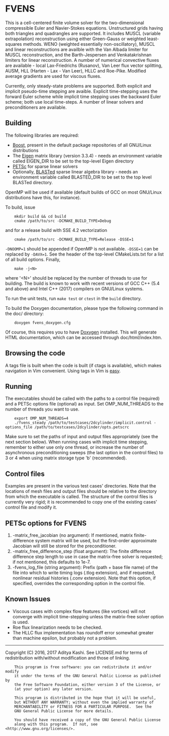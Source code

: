 FVENS
=====

This is a cell-centered finite volume solver for the two-dimensional compressible Euler and Navier-Stokes equations. Unstructured grids having both triangles and quadrangles are supported. It includes MUSCL (variable extrapolation) reconstruction using either Green-Gauss or weighted least-squares methods. WENO (weighted essentially non-oscillatory), MUSCL and linear reconstructions are availble with the Van Albada limiter for MUSCL reconstruction, and the Barth-Jespersen and Venkatakrishnan limiters for linear reconstruction. A number of numerical convective fluxes are available - local Lax-Friedrichs (Rusanov), Van Leer flux vector splitting, AUSM, HLL (Harten - Lax - Van Leer), HLLC and Roe-Pike. Modified average gradients are used for viscous fluxes. 

Currently, only steady-state problems are supported. Both explicit and implicit pseudo-time stepping are avaible. Explicit time-stepping uses the forward Euler scheme while implicit time stepping uses the backward Euler scheme; both use local time-steps. A number of linear solvers and preconditioners are available.

Building
--------
The following libraries are required:
- [Boost](http://www.boost.org/), present in the default package repositories of all GNU/Linux distributions
- The [Eigen](http://eigen.tuxfamily.org/index.php?title=Main_Page) matrix library (version 3.3.4) - needs an environment variable called EIGEN_DIR to be set to the top-level Eigen directory
- [PETSc](http://www.mcs.anl.gov/petsc/) for sparse linear solvers
- Optionally, [BLASTed](https://github.com/Slaedr/BLASTed) sparse linear algebra library - needs an environment variable called BLASTED_DIR to be set to the top level BLASTed directory.

OpenMP will be used if available (default builds of GCC on most GNU/Linux distributions have this, for instance).

To build, issue

		mkdir build && cd build
		cmake /path/to/src -DCMAKE_BUILD_TYPE=Debug

and for a release build with SSE 4.2 vectorization

		cmake /path/to/src -DCMAKE_BUILD_TYPE=Release -DSSE=1

`-DNOOMP=1` should be appended if OpenMP is not available. `-DSSE=1` can be replaced by `-DAVX=1`. See the header of the top-level CMakeLists.txt for a list of all build options.  Finally,

		make -j<N>

where '\<N\>' should be replaced by the number of threads to use for building. The build is known to work with recent versions of GCC C++ (5.4 and above) and Intel C++ (2017) compilers on GNU/Linux systems.

To run the unit tests, run `make test` or `ctest` in the `build` directory.

To build the Doxygen documentation, please type the following command in the doc/ directory:

		doxygen fvens_doxygen.cfg

Of course, this requires you to have [Doxygen](http://www.stack.nl/~dimitri/doxygen/index.html) installed. This will generate HTML documentation, which can be accessed through doc/html/index.htm.

Browsing the code
-----------------
A tags file is built when the code is built (if ctags is available), which makes navigation in Vim convenient. Using tags in Vim is [easy](http://vim.wikia.com/wiki/Browsing_programs_with_tags).

Running
-------
The executables should be called with the paths to a control file (required) and a PETSc options file (optional) as input. Set OMP_NUM_THREADS to the number of threads you want to use.

		export OMP_NUM_THREADS=4
		./fvens_steady /path/to/testcases/2dcylinder/implicit.control -options_file /path/to/testcases/2dcylinder/opts.petscrc

Make sure to set the paths of input and output files appropriately (see the next section below). When running cases with implicit time stepping, remember to either use only one thread, or increase the number of asynchronous preconditioning sweeps (the last option in the control files) to 3 or 4 when using matrix storage type 'b' (recommended).

Control files
-------------
Examples are present in the various test cases' directories. Note that the locations of mesh files and output files should be relative to the directory from which the executable is called. The structure of the control files is currently very rigid; it is recommended to copy one of the existing cases' control file and modify it.

PETSc options for FVENS
-----------------------
1. -matrix_free_jacobian (no argument): If mentioned, matrix finite-difference system matrix will be used, but the first-order approximate Jacobian will still be stored for the preconditioner.
2. -matrix_free_difference_step (float argument): The finite difference difference step length to use in case the matrix-free solver is requested; if not mentioned, this defaults to 1e-7.
3. -fvens_log_file (string argument): Prefix (path + base file name) of the file into which to write timing logs (.tlog extension), and if requested, nonlinear residual histories (.conv extension). Note that this option, if specified, overrides the corresponding option in the control file.

Known Issues
------------
- Viscous cases with complex flow features (like vortices) will not converge with implicit time-stepping unless the matrix-free solver option is used.
- Roe flux linearization needs to be checked.
- The HLLC flux implementation has roundoff error somewhat greater than machine epsilon, but probably not a problem.

---

Copyright (C) 2016, 2017 Aditya Kashi. See LICENSE.md for terms of redistribution with/without modification and those of linking.

        This program is free software: you can redistribute it and/or modify
        it under the terms of the GNU General Public License as published by
        the Free Software Foundation, either version 3 of the License, or
        (at your option) any later version.

        This program is distributed in the hope that it will be useful,
        but WITHOUT ANY WARRANTY; without even the implied warranty of
        MERCHANTABILITY or FITNESS FOR A PARTICULAR PURPOSE.  See the
        GNU General Public License for more details.

        You should have received a copy of the GNU General Public License
        along with this program.  If not, see <http://www.gnu.org/licenses/>.
